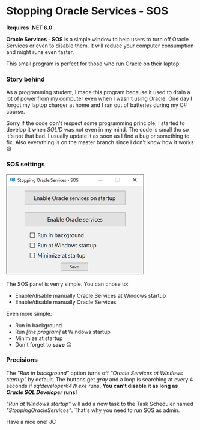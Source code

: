 # Stopping Oracle Services - SOS
<!-- StoppingOracleServices -->
<!-- OracleServices -->
<!-- S.O.S Oracle -->
<!-- Oracle SQL Developer -->
<!-- sqldeveloper64W.exe -->
<!-- sqldeveloper64W -->
<!-- sqldeveloper64 -->
<!-- sqldeveloper -->
<!-- OracleOraDB -->
<!-- OracleServiceXE -->

**Requires .NET 6.0**

**Oracle Services - SOS** is a simple window to help users to turn off Oracle Services or even to disable them. It will reduce your computer consumption and might runs even faster.

This small program is perfect for those who run Oracle on their laptop.

### Story behind
As a programming student, I made this program because it used to drain a lot of power from my computer even when I wasn't using Oracle. One day I forgot my laptop charger at home and I ran out of batteries during my C# course.

Sorry if the code don't respect some programming principle; I started to develop it when *SOLID* was not even in my mind. The code is small tho so it's not that bad. I usually update it as soon as I find a bug or something to fix. Also everything is on the master branch since I don't know how it works 😅

### SOS settings
![SOS window panel](SOS.gif)

The SOS panel is verry simple. You can chose to:
- Enable/disable manually Oracle Services at Windows startup
- Enable/disable manually Oracle Services

Even more simple:
- Run in background
- Run *[the program]* at Windows startup
- Minimize at startup
- Don't forget to **save** 😉

### Precisions
The *"Run in background"* option turns off *"Oracle Services at Windows startup"* by default. The buttons get *gray* and a loop is searching at every 4 seconds if *sqldeveloper64W.exe* runs. **You can't disable it as long as *Oracle SQL Developer* runs!**

*"Run at Windows startup"* will add a new task to the Task Scheduler named *"StoppingOracleServices"*. That's why you need to run SOS as admin.


Have a nice one! JC
